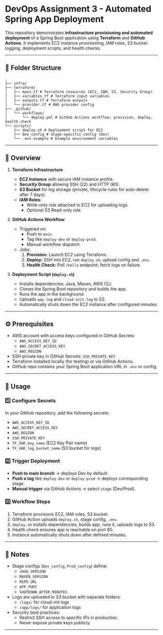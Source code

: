 # DevOps Assignment 3 - Automated Spring App Deployment

This repository demonstrates **infrastructure provisioning and automated deployment** of a Spring Boot application using **Terraform** and **GitHub Actions**. It implements EC2 instance provisioning, IAM roles, S3 bucket logging, deployment scripts, and health checks.

---

## 📁 Folder Structure

```
.
├── infra/
├── terraform/
│   ├── main.tf # Terraform resources (EC2, IAM, S3, Security Group)
│   ├── variables.tf # Terraform input variables
│   ├── outputs.tf # Terraform outputs
│   └── provider.tf # AWS provider config
├── .github/
│   └── workflows/
│       └── deploy.yml # GitHub Actions workflow: provision, deploy, health check
└── scripts/
    ├── deploy.sh # Deployment script for EC2
    ├── Dev_config # Stage-specific config (Dev)
    └── .env.example # Example environment variables
```


---

## 🔹 Overview

1. **Terraform Infrastructure**
   - **EC2 Instance** with secure IAM instance profile.
   - **Security Group** allowing SSH (22) and HTTP (80).
   - **S3 Bucket** for log storage (private, lifecycle rules for auto-delete after 7 days).
   - **IAM Roles**:
     - Write-only role attached to EC2 for uploading logs.
     - Optional S3 Read-only role.
   
2. **GitHub Actions Workflow**
   - Triggered on:
     - Push to `main`.
     - Tag like `deploy-dev` or `deploy-prod`.
     - Manual workflow dispatch.
   - Jobs:
     1. **Provision:** Launch EC2 using Terraform.
     2. **Deploy:** SSH into EC2, run `deploy.sh`, upload config and `.env`.
     3. **Health Check:** Poll `/hello` endpoint; fetch logs on failure.
   
3. **Deployment Script (`deploy.sh`)**
   - Installs dependencies: Java, Maven, AWS CLI.
   - Clones the Spring Boot repository and builds the app.
   - Runs the app in the background.
   - Uploads `app.log` and `cloud-init.log` to S3.
   - Automatically shuts down the EC2 instance after configured minutes.

---

## ⚙️ Prerequisites

- AWS account with access keys configured in GitHub Secrets:
  - `AWS_ACCESS_KEY_ID`
  - `AWS_SECRET_ACCESS_KEY`
  - `AWS_REGION`
- SSH private key in GitHub Secrets: `SSH_PRIVATE_KEY`
- Terraform installed locally (for testing) or via GitHub Actions.
- GitHub repo contains your Spring Boot application URL in `.env` or config.

---

## 🚀 Usage

### 1️⃣ Configure Secrets

In your GitHub repository, add the following secrets:

- `AWS_ACCESS_KEY_ID`
- `AWS_SECRET_ACCESS_KEY`
- `AWS_REGION`
- `SSH_PRIVATE_KEY`
- `TF_VAR_key_name` (EC2 Key Pair name)
- `TF_VAR_log_bucket_name` (S3 bucket for logs)

### 2️⃣ Trigger Deployment

- **Push to main branch** → deploys Dev by default.
- **Push a tag** like `deploy-dev` or `deploy-prod` → deploys corresponding stage.
- **Manual trigger** via GitHub Actions → select `stage` (Dev/Prod).

### 3️⃣ Workflow Steps

1. Terraform provisions EC2, IAM roles, S3 bucket.
2. GitHub Action uploads `deploy.sh`, stage config, `.env`.
3. `deploy.sh` installs dependencies, builds app, runs it, uploads logs to S3.
4. Health check ensures app is reachable on port 80.
5. Instance automatically shuts down after defined minutes.

---

## 📌 Notes

- Stage configs (`Dev_config`, `Prod_config`) define:
  - `JAVA_VERSION`
  - `MAVEN_VERSION`
  - `REPO_URL`
  - `APP_PORT`
  - `SHUTDOWN_AFTER_MINUTES`
- Logs are uploaded to S3 bucket with separate folders:
  - `/logs/` for cloud-init logs
  - `/app/logs/` for application logs
- Security best practices:
  - Restrict SSH access to specific IPs in production.
  - Never expose private keys publicly.
  
---
